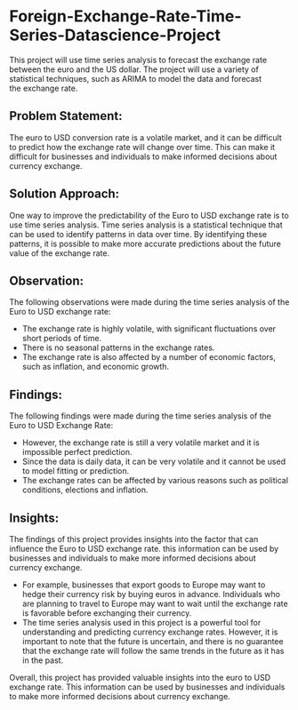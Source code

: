 # Foreign-Exchange-Rate-Time-Series-Datascience-Project
This project will use time series analysis to forecast the exchange rate between the euro and the US dollar. The project will use a variety of statistical techniques, such as ARIMA to model the data and forecast the exchange rate.
## Problem Statement:
The euro to USD conversion rate is a volatile market, and it can be difficult to predict how the exchange rate will change over time. This can make it difficult for businesses and individuals to make informed decisions about currency exchange.
## Solution Approach:
One way to improve the predictability of the Euro to USD exchange rate is to use time series analysis. Time series analysis is a statistical technique that can be used to identify patterns in data over time. By identifying these patterns, it is possible to make more accurate predictions about the future value of the exchange rate.
## Observation:
The following observations were made during the time series analysis of the Euro to USD exchange rate:
* The exchange rate is highly volatile, with significant fluctuations over short periods of time.
* There is no seasonal patterns in the exchange rates.
* The exchange rate is also affected by a number of economic factors, such as inflation, and economic growth.
## Findings:
The following findings were made during the time series analysis of the Euro to USD Exchange Rate:
* However, the exchange rate is still a very volatile market and it is impossible perfect prediction.
* Since the data is daily data, it can be very volatile and it cannot be used to model fitting or prediction.
* The exchange rates can be affected by various reasons such as political conditions, elections and inflation.
## Insights:
The findings of this project provides insights into the factor that can influence the Euro to USD exchange rate. this information can be used by businesses and individuals to make more informed decisions about currency exchange.
* For example, businesses that export goods to Europe may want to hedge their currency risk by buying euros in advance. Individuals who are planning to travel to 
  Europe may want to wait until the exchange rate is favorable before exchanging their currency.
* The time series analysis used in this project is a powerful tool for understanding and predicting currency exchange rates. However, it is important to note that 
  the future is uncertain, and there is no guarantee that the exchange rate will follow the same trends in the future as it has in the past.

Overall, this project has provided valuable insights into the euro to USD exchange rate. This information can be used by businesses and individuals to make more informed decisions about currency exchange.
